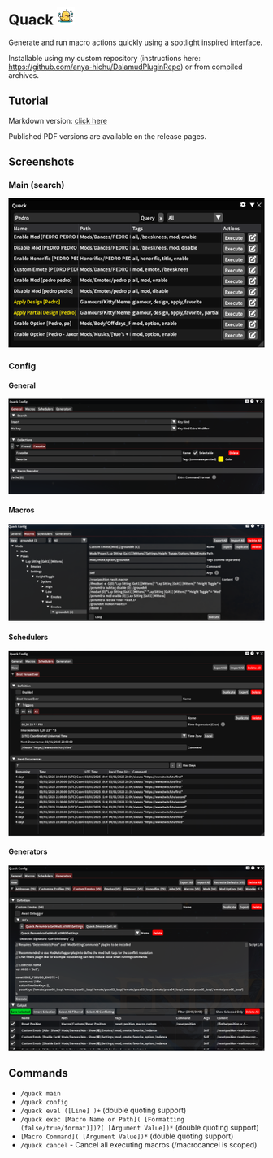 # Quack <img src="https://github.com/anya-hichu/Quack/raw/master/images/icon.png" height="35"/>

Generate and run macro actions quickly using a spotlight inspired interface.

Installable using my custom repository (instructions here: https://github.com/anya-hichu/DalamudPluginRepo) or from compiled archives.

## Tutorial

Markdown version: [click here](TUTORIAL.md)

Published PDF versions are available on the release pages.

## Screenshots

### Main (search)
![main](images/image1.png)

### Config
#### General
![general config](images/image2.png)

#### Macros
![macros config](images/image3.png)

#### Schedulers
![generators config](images/image4.png)

#### Generators
![generators config](images/image5.png)

## Commands

- `/quack main`
- `/quack config`
- `/quack eval ([Line] )+` (double quoting support)
- `/quack exec [Macro Name or Path]( [Formatting (false/true/format)])?( [Argument Value])*` (double quoting support)
- `[Macro Command]( [Argument Value])*` (double quoting support)
- `/quack cancel` - Cancel all executing macros (/macrocancel is scoped)
